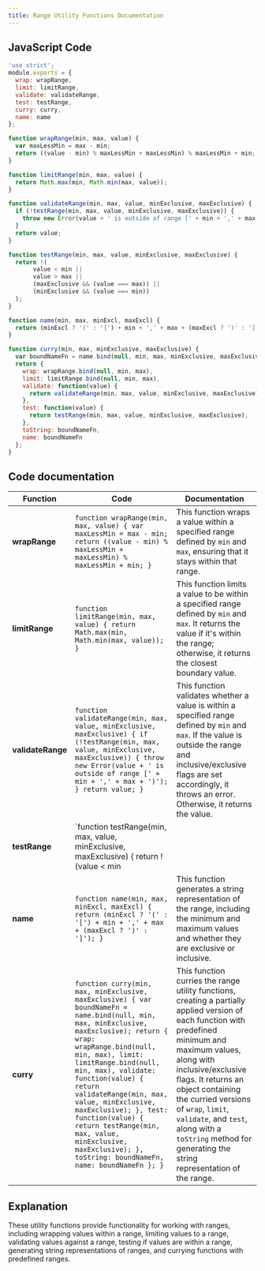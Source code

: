 ```yaml
---
title: Range Utility Functions Documentation
---
```


## JavaScript Code

```js
'use strict';
module.exports = {
  wrap: wrapRange,
  limit: limitRange,
  validate: validateRange,
  test: testRange,
  curry: curry,
  name: name
};

function wrapRange(min, max, value) {
  var maxLessMin = max - min;
  return ((value - min) % maxLessMin + maxLessMin) % maxLessMin + min;
}

function limitRange(min, max, value) {
  return Math.max(min, Math.min(max, value));
}

function validateRange(min, max, value, minExclusive, maxExclusive) {
  if (!testRange(min, max, value, minExclusive, maxExclusive)) {
    throw new Error(value + ' is outside of range [' + min + ',' + max + ')');
  }
  return value;
}

function testRange(min, max, value, minExclusive, maxExclusive) {
  return !(
       value < min ||
       value > max ||
       (maxExclusive && (value === max)) ||
       (minExclusive && (value === min))
  );
}

function name(min, max, minExcl, maxExcl) {
  return (minExcl ? '(' : '[') + min + ',' + max + (maxExcl ? ')' : ']');
}

function curry(min, max, minExclusive, maxExclusive) {
  var boundNameFn = name.bind(null, min, max, minExclusive, maxExclusive);
  return {
    wrap: wrapRange.bind(null, min, max),
    limit: limitRange.bind(null, min, max),
    validate: function(value) {
      return validateRange(min, max, value, minExclusive, maxExclusive);
    },
    test: function(value) {
      return testRange(min, max, value, minExclusive, maxExclusive);
    },
    toString: boundNameFn,
    name: boundNameFn
  };
}
```
## Code documentation

| Function | Code | Documentation |
|---|---|---|
| **wrapRange** | `function wrapRange(min, max, value) { var maxLessMin = max - min; return ((value - min) % maxLessMin + maxLessMin) % maxLessMin + min; }` | This function wraps a value within a specified range defined by `min` and `max`, ensuring that it stays within that range. |
| **limitRange** | `function limitRange(min, max, value) { return Math.max(min, Math.min(max, value)); }` | This function limits a value to be within a specified range defined by `min` and `max`. It returns the value if it's within the range; otherwise, it returns the closest boundary value. |
| **validateRange** | `function validateRange(min, max, value, minExclusive, maxExclusive) { if (!testRange(min, max, value, minExclusive, maxExclusive)) { throw new Error(value + ' is outside of range [' + min + ',' + max + ')'); } return value; }` | This function validates whether a value is within a specified range defined by `min` and `max`. If the value is outside the range and inclusive/exclusive flags are set accordingly, it throws an error. Otherwise, it returns the value. |
| **testRange** | `function testRange(min, max, value, minExclusive, maxExclusive) { return !(value < min || value > max || (maxExclusive && (value === max)) || (minExclusive && (value === min))); }` | This function tests whether a value is within a specified range defined by `min` and `max`. It returns `true` if the value is within the range; otherwise, it returns `false`. |
| **name** | `function name(min, max, minExcl, maxExcl) { return (minExcl ? '(' : '[') + min + ',' + max + (maxExcl ? ')' : ']'); }` | This function generates a string representation of the range, including the minimum and maximum values and whether they are exclusive or inclusive. |
| **curry** | `function curry(min, max, minExclusive, maxExclusive) { var boundNameFn = name.bind(null, min, max, minExclusive, maxExclusive); return { wrap: wrapRange.bind(null, min, max), limit: limitRange.bind(null, min, max), validate: function(value) { return validateRange(min, max, value, minExclusive, maxExclusive); }, test: function(value) { return testRange(min, max, value, minExclusive, maxExclusive); }, toString: boundNameFn, name: boundNameFn }; }` | This function curries the range utility functions, creating a partially applied version of each function with predefined minimum and maximum values, along with inclusive/exclusive flags. It returns an object containing the curried versions of `wrap`, `limit`, `validate`, and `test`, along with a `toString` method for generating the string representation of the range. |

## Explanation 

These utility functions provide functionality for working with ranges, including wrapping values within a range, limiting values to a range, validating values against a range, testing if values are within a range, generating string representations of ranges, and currying functions with predefined ranges.
